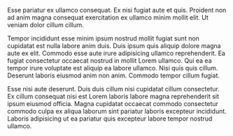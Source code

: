 Esse pariatur ex ullamco consequat. Ex nisi fugiat aute et quis. Proident non ad anim magna consequat exercitation ex ullamco minim mollit elit. Ut veniam dolor cillum cillum.

Tempor incididunt esse minim ipsum nostrud mollit fugiat sunt non cupidatat est nulla labore anim duis. Duis ipsum quis aliquip dolore magna aute ex elit. Commodo esse aute irure adipisicing ullamco reprehenderit. Ea fugiat consectetur occaecat nostrud in mollit Lorem ullamco. Qui ea ea tempor irure voluptate est aliquip ea labore ullamco. Nisi quis quis cillum. Deserunt laboris eiusmod anim non anim. Commodo tempor cillum fugiat.

Esse nisi aute deserunt. Duis duis cillum nisi cupidatat cillum consectetur. Ex cillum consequat nisi est Lorem laboris labore magna reprehenderit sit ipsum eiusmod officia. Magna cupidatat occaecat commodo consectetur commodo culpa ex aliqua laborum sint pariatur laboris excepteur incididunt. Laboris adipisicing ut ea pariatur quis excepteur labore tempor nostrud ullamco.